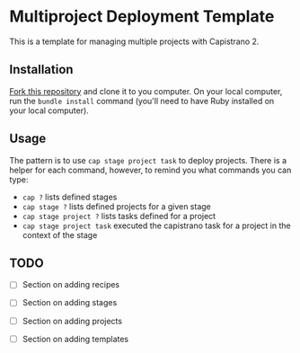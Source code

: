 # Multiproject Deployment Template

This is a template for managing multiple projects with Capistrano 2. 

## Installation

[Fork this repository](https://help.github.com/articles/fork-a-repo) and
clone it to you computer. On your local computer, run the `bundle install`
command (you'll need to have Ruby installed on your local computer). 

## Usage

The pattern is to use `cap stage project task` to deploy projects. There
is a helper for each command, however, to remind you what commands you
can type:

* `cap ?` lists defined stages
* `cap stage ?` lists defined projects for a given stage
* `cap stage project ?` lists tasks defined for a project
* `cap stage project task` executed the capistrano task for a project in
  the context of the stage

## TODO

* [ ] Section on adding recipes
* [ ] Section on adding stages
* [ ] Section on adding projects
* [ ] Section on adding templates

